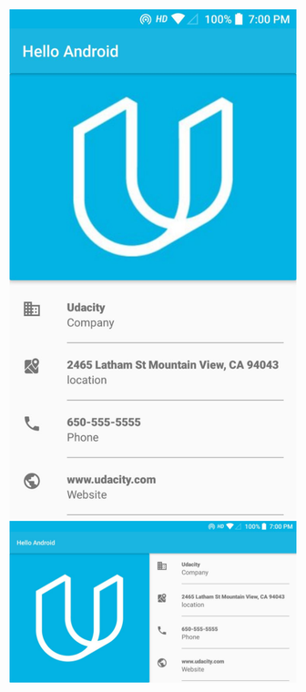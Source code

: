 <div align="center">
    <img src="https://github.com/hasanmohdkhan/Hello-Android---Udacity-basic-/blob/master/img.jpeg" width="600px"</img> 
</div>


<div align="center">
    <img src="https://github.com/hasanmohdkhan/Hello-Android---Udacity-basic-/blob/master/img_2.jpeg" width="600px"</img> 
</div>